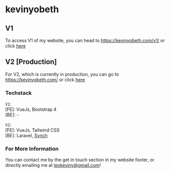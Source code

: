# kevinyobeth

## V1
To access V1 of my website, you can head to https://kevinyobeth.com/v1/ or click [here](https://kevinyobeth.com/v1/)

## V2 [Production]
For V2, which is currently in production, you can go to https://kevinyobeth.com/ or click [here](https://kevinyobeth.com)

### Techstack
`V1`:   
[FE]: VueJs, Bootstrap 4  
[BE]: -

`V2`:  
[FE]: VueJs, Tailwind CSS  
[BE]: Laravel, [Synch](https://synch.kevinyobeth.com/)

### For More Information
You can contact me by the get in touch section in my website footer, or directly emailing me at leokeviny@gmail.com!